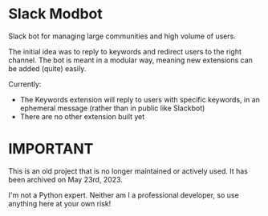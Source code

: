 # Slack Modbot
Slack bot for managing large communities and high volume of users.

The initial idea was to reply to keywords and redirect users to the right channel.
The bot is meant in a modular way, meaning new extensions can be added (quite) easily.

Currently:
- The Keywords extension will reply to users with specific keywords, in an ephemeral message (rather than in public like Slackbot)
- There are no other extension built yet




# IMPORTANT

This is an old project that is no longer maintained or actively used. It has been archived on May 23rd, 2023.

I'm not a Python expert. Neither am I a professional developer, so use anything here at your own risk!
